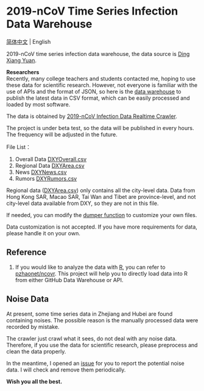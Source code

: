 # 2019-nCoV Time Series Infection Data Warehouse

[简体中文](README.md) | English

2019-nCoV time series infection data warehouse, the data source is [Ding Xiang Yuan](https://3g.dxy.cn/newh5/view/pneumonia).

**Researchers**  
Recently, many college teachers and students contacted me, 
hoping to use these data for scientific research. 
However, not everyone is familiar with the use of APIs and the format of JSON, 
so here is the [data warehouse](https://github.com/BlankerL/DXY-2019-nCoV-Data) 
to publish the latest data in CSV format, 
which can be easily processed and loaded by most software.

The data is obtained by [2019-nCoV Infection Data Realtime Crawler](https://github.com/BlankerL/DXY-2019-nCoV-Crawler).

The project is under beta test, so the data will be published in every hours. 
The frequency will be adjusted in the future. 

File List：
1. Overall Data [DXYOverall.csv](https://github.com/BlankerL/DXY-2019-nCoV-Data/blob/master/DXYOverall.csv)
2. Regional Data [DXYArea.csv](https://github.com/BlankerL/DXY-2019-nCoV-Data/blob/master/DXYArea.csv)
3. News [DXYNews.csv](https://github.com/BlankerL/DXY-2019-nCoV-Data/blob/master/DXYNews.csv)
4. Rumors [DXYRumors.csv](https://github.com/BlankerL/DXY-2019-nCoV-Data/blob/master/DXYRumors.csv)

Regional data ([DXYArea.csv](https://github.com/BlankerL/DXY-2019-nCoV-Data/blob/master/DXYArea.csv))
only contains all the city-level data. 
Data from Hong Kong SAR, Macao SAR, Tai Wan and Tibet are province-level, 
and not city-level data available from DXY, so they are not in this file. 

If needed, you can modify the [dumper function](https://github.com/BlankerL/DXY-2019-nCoV-Data/blob/8e21a7e27604a9d2b1dcf0fa3d0266aa68576753/script.py#L71)
to customize your own files. 

Data customization is not accepted. 
If you have more requirements for data, please handle it on your own.

## Reference
1. If you would like to analyze the data with [R](https://www.r-project.org/),
you can refer to [pzhaonet/ncovr](https://github.com/pzhaonet/ncovr).
This project will help you to directly load data into R from either GitHub Data Warehouse or API. 

## Noise Data
At present, some time series data in Zhejiang and Hubei are found containing noises. 
The possible reason is the manually processed data were recorded by mistake. 

The crawler just crawl what it sees, do not deal with any noise data. 
Therefore, if you use the data for scientific research, please preprocess and clean the data properly. 

In the meantime, I opened an [issue](https://github.com/BlankerL/DXY-2019-nCoV-Crawler/issues/34) 
for you to report the potential noise data. I will check and remove them periodically. 

**Wish you all the best.**
